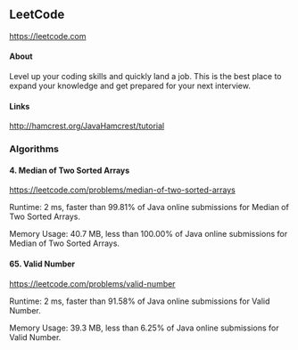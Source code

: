 ## LeetCode

https://leetcode.com

#### About

Level up your coding skills and quickly land a job. This is the best place to expand your knowledge and get prepared for your next interview.

#### Links

http://hamcrest.org/JavaHamcrest/tutorial

### Algorithms

#### 4. Median of Two Sorted Arrays

https://leetcode.com/problems/median-of-two-sorted-arrays

Runtime: 2 ms, faster than 99.81% of Java online submissions for Median of Two Sorted Arrays.

Memory Usage: 40.7 MB, less than 100.00% of Java online submissions for Median of Two Sorted Arrays.

#### 65. Valid Number

https://leetcode.com/problems/valid-number

Runtime: 2 ms, faster than 91.58% of Java online submissions for Valid Number.

Memory Usage: 39.3 MB, less than 6.25% of Java online submissions for Valid Number.


